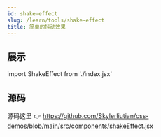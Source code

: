 ```yaml
---
id: shake-effect
slug: /learn/tools/shake-effect
title: 简单的抖动效果
---
```


## 展示

import ShakeEffect from './index.jsx'

<ShakeEffect />

## 源码

源码这里 👉 https://github.com/Skylerliutian/css-demos/blob/main/src/components/shakeEffect.jsx
